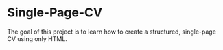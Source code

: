 # Single-Page-CV
The goal of this project is to learn how to create a structured, single-page CV using only HTML. 
